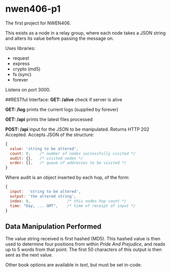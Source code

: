 # nwen406-p1

The first project for NWEN406.

This exists as a node in a relay group, where each node takes a JSON string and alters its value before passing the message on.

Uses libraries:
  * request
  * express
  * crypto (md5)
  * fs (sync)
  * forever

Listens on port 3000.

##RESTful Interface:
**GET: /alive**
  check if server is alive

**GET: /log**
  prints the current logs (supplied by forever)

**GET: /api**
  prints the latest files processed

**POST: /api**
  input for the JSON to be manipulated.
  Returns HTTP 202 Accepted.
  Accepts JSON of the structure:
  ```javascript
  {
    value: 'string to be altered',
    count: 0,    /* number of nodes successfully visited */
    audit: {},   /* visited nodes */
    order: [],   /* queue of addresses to be visited */
  }
  ```
  
  Where audit is an object inserted by each hop, of the form:
  ```javascript
  {
    input:  'string to be altered',
    output: 'the altered string',
    index: 0,                /* this nodes hop count */
    time: "Day, ... GMT",    /* time of receipt of input */
  }
  ```

## Data Manipulation Performed

The value string received is first hashed (MD5). This hashed value is then used to determine four positions from within *Pride And Prejudice*, and reads up to 5 words from that point. The first 50 characters of this output is then sent as the next value.

Other book options are available in *text*, but must be set in-code.
